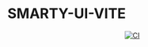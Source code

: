 # SMARTY-UI-VITE

<p align="center">
 <a href="https://github.com/zhoululu/smarty-ui-vite/actions/workflows/main.yml">
   <img src="https://github.com/zhoululu/smarty-ui-vite/actions/workflows/main.yml/badge.svg?branch=main" alt="CI" style="max-width: 100%;" />
 </a>
</p>
